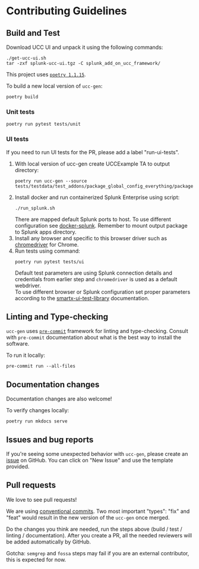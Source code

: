 # Contributing Guidelines

## Build and Test

Download UCC UI and unpack it using the following commands:

```
./get-ucc-ui.sh
tar -zxf splunk-ucc-ui.tgz -C splunk_add_on_ucc_framework/
```

This project uses [`poetry 1.1.15`](https://python-poetry.org/).

To build a new local version of `ucc-gen`:

```
poetry build
```

### Unit tests

```
poetry run pytest tests/unit
```

### UI tests

If you need to run UI tests for the PR, please add a label "run-ui-tests". 

1. With local version of ucc-gen create UCCExample TA to output directory:
    ```
    poetry run ucc-gen --source tests/testdata/test_addons/package_global_config_everything/package
    ```
2. Install docker and run containerized Splunk Enterprise using script:
    ```
    ./run_splunk.sh
    ```
   There are mapped default Splunk ports to host. To use different configuration see [docker-splunk](https://splunk.github.io/docker-splunk/). Remember to mount output package to Splunk apps directory.
3. Install any browser and specific to this browser driver such as [chromedriver](https://chromedriver.chromium.org/getting-started/) for Chrome.
4. Run tests using command:
    ```
    poetry run pytest tests/ui
    ```
   Default test parameters are using Splunk connection details and credentials from earlier step and `chromedriver` is used as a default webdriver.  
   To use different browser or Splunk configuration set proper parameters according to the [smartx-ui-test-library](https://addon-factory-smartx-ui-test-library.readthedocs.io/en/latest/how_to_use.html) documentation.

## Linting and Type-checking

`ucc-gen` uses [`pre-commit`](https://pre-commit.com) framework for linting and type-checking.
Consult with `pre-commit` documentation about what is the best way to install the software.

To run it locally:

```
pre-commit run --all-files
```

## Documentation changes

Documentation changes are also welcome!

To verify changes locally:

```
poetry run mkdocs serve
```

## Issues and bug reports

If you're seeing some unexpected behavior with `ucc-gen`, please create an [issue](https://github.com/splunk/addonfactory-ucc-generator/issues) on GitHub. You can click on "New Issue" and use the template provided.

## Pull requests

We love to see pull requests!

We are using [conventional commits](https://www.conventionalcommits.org/en/v1.0.0/).
Two most important "types": "fix" and "feat" would result in the new version of the `ucc-gen` once merged.

Do the changes you think are needed, run the steps above (build / test / linting / documentation).
After you create a PR, all the needed reviewers will be added automatically by GitHub.

Gotcha: `semgrep` and `fossa` steps may fail if you are an external contributor, this is expected for now.
